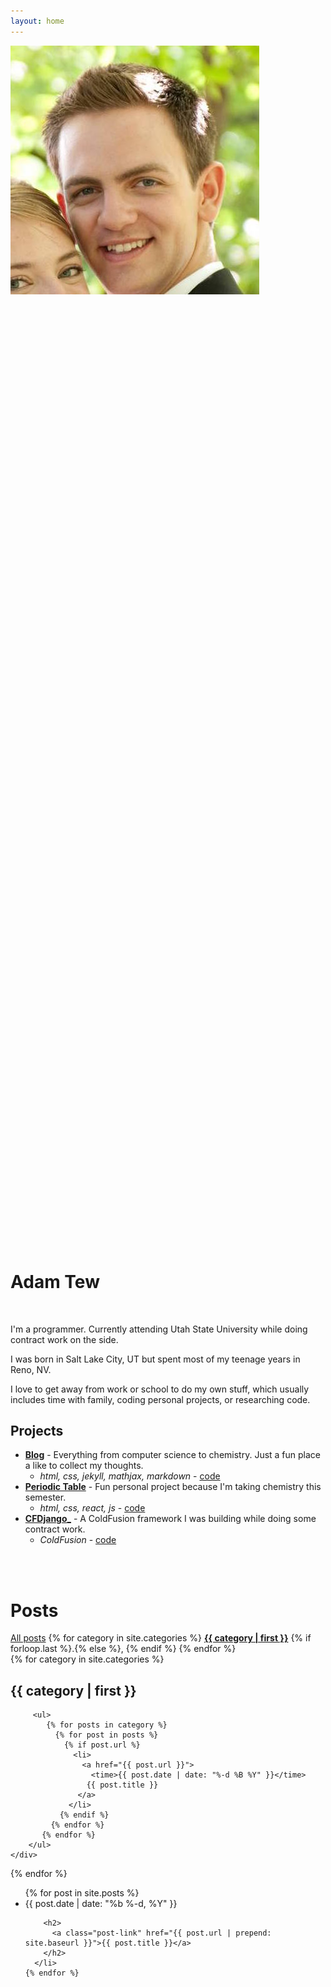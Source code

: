 ```yaml
---
layout: home
---
```


<!-- <div class="home"> -->
<div class="profile__container">
    <div class="profile__content">
        <img class="profile--image" src="./assets/images/me.jpg">
        <a href="https://twitter.com/{{ site.twitter_username }}">
            <span class="icon icon--large">
                <svg class="icon" viewBox="0 0 16 16"><use xmlns:xlink="//www.w3.org/1999/xlink" xlink:href="./assets/images/sprites.svg#twitter"></use></svg>
            </span>
        </a>
        <a href="mailto:{{ site.email }}">
            <span class="icon icon--large">
                <svg class="icon" viewBox="0 0 16 16"><use xmlns:xlink="//www.w3.org/1999/xlink" xlink:href="./assets/images/sprites.svg#email"></use></svg>
            </span>
        </a>
        <a href="https://github.com/{{ site.github_username }}">
            <span class="icon icon--large">
                <svg class="icon" viewBox="0 0 16 16"><use xmlns:xlink="//www.w3.org/1999/xlink" xlink:href="./assets/images/sprites.svg#github"></use></svg>
            </span>
        </a>
    </div>
    <h1 class="text--title text--center">Adam Tew</h1>
</div>

<br />

I'm a programmer. Currently attending Utah State University while doing contract work on the side.

I was born in Salt Lake City, UT but spent most of my teenage years in Reno, NV.

I love to get away from work or school to do my own stuff, which usually includes time with family, coding personal projects, or researching code.

## Projects

- [__Blog__](http://localhost:4000/#allposts) - Everything from computer science to chemistry. Just a fun place a like to collect my thoughts.
    + _html, css, jekyll, mathjax, markdown_ - [code](https://github.com/adamtew/adamtew.github.io)
- [__Periodic Table__](http://www.adamtew.com/periodic-table) - Fun personal project because I'm taking chemistry this semester. 
    + _html, css, react, js_ - [code](https://github.com/adamtew/periodic-table)
- [__CFDjango___](https://github.com/adamtew/CFDjango) - A ColdFusion framework I was building while doing some contract work.
    + _ColdFusion_ - [code](https://github.com/adamtew/CFDjango)

<br />
<br />

  <h1 class="page-heading">Posts</h1>

<div>
     <a href="#allposts">All posts</a>
     {% for category in site.categories %}
         <a href="#{{ category | first | remove:' ' }}"><strong>{{ category | first }}</strong></a> {% if forloop.last %}.{% else %}, {% endif %}
     {% endfor %}
</div>

<div>
 {% for category in site.categories %}
     <div class="catbloc" id="{{ category | first | remove:' ' }}">
         <h2>{{ category | first }}</h2>
         
         <ul>
            {% for posts in category %}
              {% for post in posts %}
                {% if post.url %}
                  <li>
                    <a href="{{ post.url }}">
                      <time>{{ post.date | date: "%-d %B %Y" }}</time>
                     {{ post.title }}
                   </a>
                 </li>
               {% endif %}
             {% endfor %}
           {% endfor %}
        </ul>
    </div>
{% endfor %}
</div>






  <ul id="allposts" class="post-list catbloc">
    {% for post in site.posts %}
      <li>
        <span class="post-meta">{{ post.date | date: "%b %-d, %Y" }}</span>

        <h2>
          <a class="post-link" href="{{ post.url | prepend: site.baseurl }}">{{ post.title }}</a>
        </h2>
      </li>
    {% endfor %}
  </ul>
